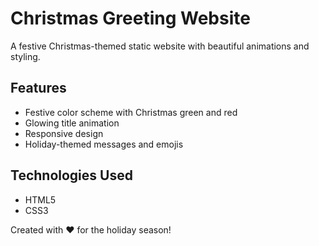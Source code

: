 # Christmas Greeting Website

A festive Christmas-themed static website with beautiful animations and styling.

## Features
- Festive color scheme with Christmas green and red
- Glowing title animation
- Responsive design
- Holiday-themed messages and emojis

## Technologies Used
- HTML5
- CSS3

Created with ❤️ for the holiday season!
